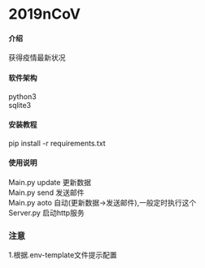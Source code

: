 # 2019nCoV

#### 介绍
获得疫情最新状况

#### 软件架构
python3<br>
sqlite3<br>

#### 安装教程
pip install -r requirements.txt<br>

#### 使用说明
Main.py update 更新数据<br>
Main.py send   发送邮件<br>
Main.py aoto   自动(更新数据->发送邮件),一般定时执行这个<br>
Server.py      启动http服务

### 注意
1.根据.env-template文件提示配置<br>
